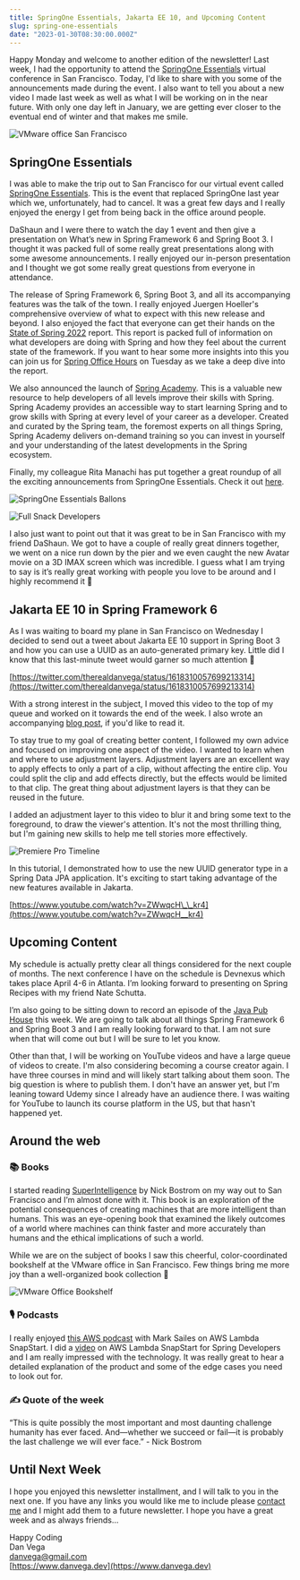 ```yaml
---
title: SpringOne Essentials, Jakarta EE 10, and Upcoming Content
slug: spring-one-essentials
date: "2023-01-30T08:30:00.000Z"
---
```


Happy Monday and welcome to another edition of the newsletter! Last week, I had the opportunity to attend the [SpringOne Essentials](https://springone.io/) virtual conference in San Francisco. Today, I'd like to share with you some of the announcements made during the event. I also want to tell you about a new video I made last week as well as what I will be working on in the near future. With only one day left in January, we are getting ever closer to the eventual end of winter and that makes me smile.

![VMware office San Francisco](./vmware-sign.jpeg)

## SpringOne Essentials

I was able to make the trip out to San Francisco for our virtual event called [SpringOne Essentials](https://springone.io/). This is the event that replaced SpringOne last year which we, unfortunately, had to cancel. It was a great few days and I really enjoyed the energy I get from being back in the office around people.

DaShaun and I were there to watch the day 1 event and then give a presentation on What’s new in Spring Framework 6 and Spring Boot 3. I thought it was packed full of some really great presentations along with some awesome announcements. I really enjoyed our in-person presentation and I thought we got some really great questions from everyone in attendance.

The release of Spring Framework 6, Spring Boot 3, and all its accompanying features was the talk of the town. I really enjoyed Juergen Hoeller's comprehensive overview of what to expect with this new release and beyond. I also enjoyed the fact that everyone can get their hands on the [State of Spring 2022](https://tanzu.vmware.com/content/ebooks/the-state-of-spring-2022) report. This report is packed full of information on what developers are doing with Spring and how they feel about the current state of the framework. If you want to hear some more insights into this you can join us for [Spring Office Hours](https://tanzu.vmware.com/developer/tv/spring-office-hours/) on Tuesday as we take a deep dive into the report.

We also announced the launch of [Spring Academy](https://tanzu.vmware.com/content/blog/introducing-spring-academy). This is a valuable new resource to help developers of all levels improve their skills with Spring. Spring Academy provides an accessible way to start learning Spring and to grow skills with Spring at every level of your career as a developer. Created and curated by the Spring team, the foremost experts on all things Spring, Spring Academy delivers on-demand training so you can invest in yourself and your understanding of the latest developments in the Spring ecosystem.

Finally, my colleague Rita Manachi has put together a great roundup of all the exciting announcements from SpringOne Essentials. Check it out [here](https://tanzu.vmware.com/content/blog/springone-essentials-2023-news).

![SpringOne Essentials Ballons](./baloons.jpeg)

![Full Snack Developers](./snack-bar.jpeg)

I also just want to point out that it was great to be in San Francisco with my friend DaShaun. We got to have a couple of really great dinners together, we went on a nice run down by the pier and we even caught the new Avatar movie on a 3D IMAX screen which was incredible. I guess what I am trying to say is it’s really great working with people you love to be around and I highly recommend it 🥳

## Jakarta EE 10 in Spring Framework 6

As I was waiting to board my plane in San Francisco on Wednesday I decided to send out a tweet about Jakarta EE 10 support in Spring Boot 3 and how you can use a UUID as an auto-generated primary key. Little did I know that this last-minute tweet would garner so much attention 🤩

[https://twitter.com/therealdanvega/status/1618310057699213314](https://twitter.com/therealdanvega/status/1618310057699213314)

With a strong interest in the subject, I moved this video to the top of my queue and worked on it towards the end of the week. I also wrote an accompanying [blog post](https://www.danvega.dev/blog/2023/01/27/jakarta-ee-10-uuid/), if you'd like to read it.

To stay true to my goal of creating better content, I followed my own advice and focused on improving one aspect of the video. I wanted to learn when and where to use adjustment layers. Adjustment layers are an excellent way to apply effects to only a part of a clip, without affecting the entire clip. You could split the clip and add effects directly, but the effects would be limited to that clip. The great thing about adjustment layers is that they can be reused in the future.

I added an adjustment layer to this video to blur it and bring some text to the foreground, to draw the viewer's attention. It's not the most thrilling thing, but I'm gaining new skills to help me tell stories more effectively.

![Premiere Pro Timeline](./premiere-pro.png)

In this tutorial, I demonstrated how to use the new UUID generator type in a Spring Data JPA application. It's exciting to start taking advantage of the new features available in Jakarta.

[https://www.youtube.com/watch?v=ZWwqcH\_\_kr4](https://www.youtube.com/watch?v=ZWwqcH__kr4)

## Upcoming Content

My schedule is actually pretty clear all things considered for the next couple of months. The next conference I have on the schedule is Devnexus which takes place April 4-6 in Atlanta. I’m looking forward to presenting on Spring Recipes with my friend Nate Schutta.

I’m also going to be sitting down to record an episode of the [Java Pub House](https://www.javapubhouse.com/) this week. We are going to talk about all things Spring Framework 6 and Spring Boot 3 and I am really looking forward to that. I am not sure when that will come out but I will be sure to let you know.

Other than that, I will be working on YouTube videos and have a large queue of videos to create. I'm also considering becoming a course creator again. I have three courses in mind and will likely start talking about them soon. The big question is where to publish them. I don't have an answer yet, but I'm leaning toward Udemy since I already have an audience there. I was waiting for YouTube to launch its course platform in the US, but that hasn't happened yet.

## Around the web

### 📚 Books

I started reading [SuperIntelligence](https://amzn.to/3WP7whD) by Nick Bostrom on my way out to San Francisco and I’m almost done with it. This book is an exploration of the potential consequences of creating machines that are more intelligent than humans. This was an eye-opening book that examined the likely outcomes of a world where machines can think faster and more accurately than humans and the ethical implications of such a world.

While we are on the subject of books I saw this cheerful, color-coordinated bookshelf at the VMware office in San Francisco. Few things bring me more joy than a well-organized book collection 🤩

![VMware Office Bookshelf](./bookshelf.jpeg)

### 🎙 Podcasts

I really enjoyed [this AWS podcast](https://aws.amazon.com/podcasts/567-introducing-aws-lambda-snapstart/) with Mark Sailes on AWS Lambda SnapStart. I did a [video](https://youtu.be/isS6m6aj_Ak) on AWS Lambda SnapStart for Spring Developers and I am really impressed with the technology. It was really great to hear a detailed explanation of the product and some of the edge cases you need to look out for.

### ✍️ Quote of the week

“This is quite possibly the most important and most daunting challenge humanity has ever faced. And—whether we succeed or fail—it is probably the last challenge we will ever face.” - Nick Bostrom

## Until Next Week

I hope you enjoyed this newsletter installment, and I will talk to you in the next one. If you have any links you would like me to include please [contact me](http://twitter.com/therealdanvega) and I might add them to a future newsletter. I hope you have a great week and as always friends...

Happy Coding<br/>
Dan Vega<br/>
danvega@gmail.com<br/>
[https://www.danvega.dev](https://www.danvega.dev)

